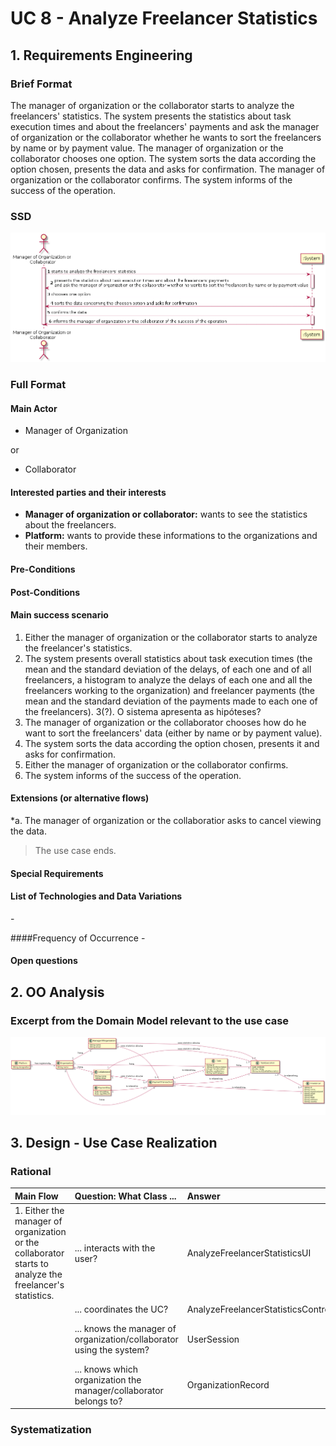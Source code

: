 # UC 8 - Analyze Freelancer Statistics

## 1. Requirements Engineering

### Brief Format

The manager of organization or the collaborator starts to analyze the freelancers' statistics. The system presents the statistics about task execution times and about the freelancers' payments and ask the manager of organization or the collaborator whether he wants to sort the freelancers by name or by payment value. The manager of organization or the collaborator chooses one option. The system sorts the data according the option chosen, presents the data and asks for confirmation. The manager of organization or the collaborator confirms. The system informs of the success of the operation.

### SSD

![UC8_SSD.png](UC8_SSD.png)

### Full Format

#### Main Actor

* Manager of Organization

or

* Collaborator

#### Interested parties and their interests

* **Manager of organization or collaborator:** wants to see the statistics about the freelancers.
* **Platform:** wants to provide these informations to the organizations and their members.


#### Pre-Conditions



#### Post-Conditions




#### Main success scenario

1. Either the manager of organization or the collaborator starts to analyze the freelancer's statistics.
2. The system presents overall statistics about task execution times (the mean and the standard deviation of the delays, of each one and of all freelancers, a histogram to analyze the delays of each one and all the freelancers working to the organization) and freelancer payments (the mean and the standard deviation of the payments made to each one of the freelancers).
3(?). O sistema apresenta as hipóteses?
4. The manager of organization or the collaborator chooses how do he want to sort the freelancers' data (either by name or by payment value).
5. The system sorts the data according the option chosen, presents it and asks for confirmation.
6. Either the manager of organization or the collaborator confirms.
7. The system informs of the success of the operation.


#### Extensions (or alternative flows)

*a. The manager of organization or the collaboratior asks to cancel viewing the data.

> The use case ends.








#### Special Requirements


#### List of Technologies and Data Variations
\-

####Frequency of Occurrence
\-

#### Open questions


## 2. OO Analysis

### Excerpt from the Domain Model relevant to the use case

![UC8_MD.png](UC8_MD.png)


## 3. Design - Use Case Realization

### Rational

| Main Flow | Question: What Class ... | Answer  | Justification  |
|:--------------  |:---------------------- |:----------|:---------------------------- |
|1. Either the manager of organization or the collaborator starts to analyze the freelancer's statistics.|... interacts with the user?| AnalyzeFreelancerStatisticsUI |Pure Fabrication|
| |... coordinates the UC?| AnalyzeFreelancerStatisticsController |Controller|
||... knows the manager of organization/collaborator using the system?|UserSession|IE: cf. user management component documentation.|
||... knows which organization the manager/collaborator belongs to?|OrganizationRecord|IE: knows all organizations.|


### Systematization ##






